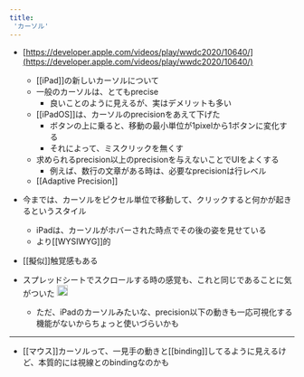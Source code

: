 ```yaml
---
title:
 'カーソル'
---
```


- [https://developer.apple.com/videos/play/wwdc2020/10640/](https://developer.apple.com/videos/play/wwdc2020/10640/)
    - [[iPad]]の新しいカーソルについて
    - 一般のカーソルは、とてもprecise
        - 良いことのように見えるが、実はデメリットも多い
    - [[iPadOS]]は、カーソルのprecisionをあえて下げた
        - ボタンの上に乗ると、移動の最小単位が1pixelから1ボタンに変化する
        - それによって、ミスクリックを無くす
    - 求められるprecision以上のprecisionを与えないことでUIをよくする
        - 例えば、数行の文章がある時は、必要なprecisionは行レベル
    - [[Adaptive Precision]]

- 今までは、カーソルをピクセル単位で移動して、クリックすると何かが起きるというスタイル
    - iPadは、カーソルがホバーされた時点でその後の姿を見せている
    - より[[WYSIWYG]]的

- [[擬似]]触覚感もある

- スプレッドシートでスクロールする時の感覚も、これと同じであることに気がついた <img src='https://scrapbox.io/api/pages/blu3mo-public/blu3mo/icon' alt='blu3mo.icon' height="19.5"/>
    - ただ、iPadのカーソルみたいな、precision以下の動きも一応可視化する機能がないからちょっと使いづらいかも

---
- [[マウス]]カーソルって、一見手の動きと[[binding]]してるように見えるけど、本質的には視線とのbindingなのかも
